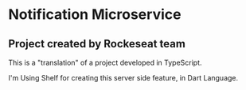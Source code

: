 # Notification Microservice

## Project created by Rockeseat team

This is a "translation" of a project developed in TypeScript.

  I'm Using Shelf for creating this server side feature, in Dart Language.
